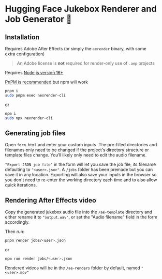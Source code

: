 # Hugging Face Jukebox Renderer and Job Generator 🤗

## Installation

Requires Adobe After Effects (or simply the `aerender` binary, with some extra configuration)

> An Adobe license is **not** required for render-only use of `.aep` projects

Requires [Node.js version 16+](https://nodejs.org)

[PnPM is recommended](https://pnpm.io) but npm will work

```bash
pnpm i
sudo pnpm exec nexrender-cli
```
or
```bash
npm i
sudo npx nexrender-cli
```

## Generating job files

Open `form.html` and enter your custom inputs. The pre-filled directories and filenames only need to be changed if the project's directory structure or template files change. You'll likely only need to edit the audio filename.

`"Export JSON job file"` in the form will let you save the job file, its filename defaulting to `"<user>.json"`. A `/jobs` folder has been premade but you can save it in any location. Exporting will also save your inputs in the browser so you don't need to re-enter the working directory each time and to also allow quick iterations.

## Rendering After Effects video

Copy the generated jukebox audio file into the `/ae-template` directory and either rename it to `"output.wav"`, or set the "Audio filename" field in the form accordingly.

Then run:

```bash
pnpm render jobs/<user>.json
```
or
```bash
npm run render jobs/<user>.json
```

Rendered videos will be in the `/ae-renders` folder by default, named `"<user>.mov"`
